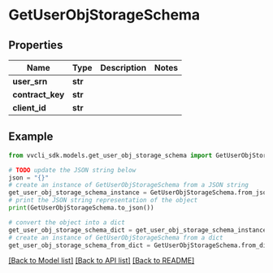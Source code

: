 # GetUserObjStorageSchema


## Properties

Name | Type | Description | Notes
------------ | ------------- | ------------- | -------------
**user_srn** | **str** |  | 
**contract_key** | **str** |  | 
**client_id** | **str** |  | 

## Example

```python
from vvcli_sdk.models.get_user_obj_storage_schema import GetUserObjStorageSchema

# TODO update the JSON string below
json = "{}"
# create an instance of GetUserObjStorageSchema from a JSON string
get_user_obj_storage_schema_instance = GetUserObjStorageSchema.from_json(json)
# print the JSON string representation of the object
print(GetUserObjStorageSchema.to_json())

# convert the object into a dict
get_user_obj_storage_schema_dict = get_user_obj_storage_schema_instance.to_dict()
# create an instance of GetUserObjStorageSchema from a dict
get_user_obj_storage_schema_from_dict = GetUserObjStorageSchema.from_dict(get_user_obj_storage_schema_dict)
```
[[Back to Model list]](../README.md#documentation-for-models) [[Back to API list]](../README.md#documentation-for-api-endpoints) [[Back to README]](../README.md)


